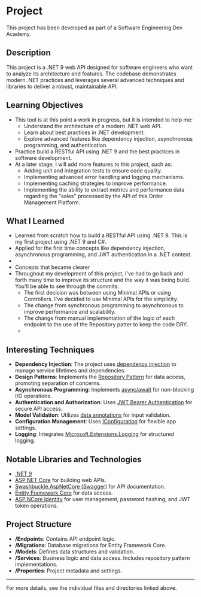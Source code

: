 # Project
This project has been developed as part of a Software Engineering Dev Academy. 

## Description

This project is a .NET 9 web API designed for software engineers who want to analyze its architecture and features. The codebase demonstrates modern .NET practices and leverages several advanced techniques and libraries to deliver a robust, maintainable API.

## Learning Objectives

- This tool is at this point a work in progress, but it is intended to help me:
  - Understand the architecture of a modern .NET web API.
  - Learn about best practices in .NET development.
  - Explore advanced features like dependency injection, asynchronous programming, and authentication.
- Practice build a RESTful API using .NET 9 and the best practices in software development.
- At a later stage, I will add more features to this project, such as:
  - Adding unit and integration tests to ensure code quality.
  - Implementing advanced error handling and logging mechanisms.
  - Implementing caching strategies to improve performance.
  - Implementing the ability to extract metrics and performance data regarding the "sales" processed by the API of this Order Management Platform.

## What I Learned

- Learned from scratch how to build a RESTful API using .NET 9. This is my first project using .NET 9 and C#.
- Applied for the first time concepts like dependency injection, asynchronous programming, and JWT authentication in a .NET context.
- 
- Concepts that became clearer
- Throughout my development of this project, I've had to go back and forth many time to improve its structure and the way it was being build. You'll be able to see through the commits:
    - The first decision was between using Minimal APIs or using Controllers. I've decided to use Minimal APIs for the simplicity.
    - The change from synchronous programming to asynchronous to improve performance and scalability.
    - The change from manual implementation of the logic of each endpoint to the use of the Repository patter to keep the code DRY.
    - 

## Interesting Techniques

- **Dependency Injection**: The project uses [dependency injection](https://learn.microsoft.com/en-us/dotnet/core/extensions/dependency-injection) to manage service lifetimes and dependencies.
- **Design Patterns**: Implements the [Repository Pattern](https://learn.microsoft.com/en-us/aspnet/core/fundamentals/dependency-injection#repository-pattern) for data access, promoting separation of concerns.
- **Asynchronous Programming**: Implements [async/await](https://learn.microsoft.com/en-us/dotnet/csharp/programming-guide/concepts/async/) for non-blocking I/O operations.
- **Authentication and Authorization**: Uses [JWT Bearer Authentication](https://learn.microsoft.com/en-us/aspnet/core/security/authentication/jwt-bearer) for secure API access.
- **Model Validation**: Utilizes [data annotations](https://learn.microsoft.com/en-us/dotnet/api/system.componentmodel.dataannotations) for input validation.
- **Configuration Management**: Uses [IConfiguration](https://learn.microsoft.com/en-us/dotnet/api/microsoft.extensions.configuration.iconfiguration) for flexible app settings.
- **Logging**: Integrates [Microsoft.Extensions.Logging](https://learn.microsoft.com/en-us/dotnet/core/extensions/logging) for structured logging.

## Notable Libraries and Technologies

- [.NET 9](https://learn.microsoft.com/en-us/dotnet/core/whats-new/dotnet-9)
- [ASP.NET Core](https://learn.microsoft.com/en-us/aspnet/core/) for building web APIs.
- [Swashbuckle.AspNetCore (Swagger)](https://github.com/domaindrivendev/Swashbuckle.AspNetCore) for API documentation.
- [Entity Framework Core](https://learn.microsoft.com/en-us/ef/core/) for data access.
- [ASP.NCore Identity](https://learn.microsoft.com/en-us/aspnet/core/security/authentication/identity) for user management, password hashing, and JWT token operations.

## Project Structure

- **/Endpoints**: Contains API endpoint logic.
- **/Migrations**: Database migrations for Entity Framework Core.
- **/Models**: Defines data structures and validation.
- **/Services**: Business logic and data access. Includes repository pattern implementations.
- **/Properties**: Project metadata and settings.
---

For more details, see the individual files and directories linked above.